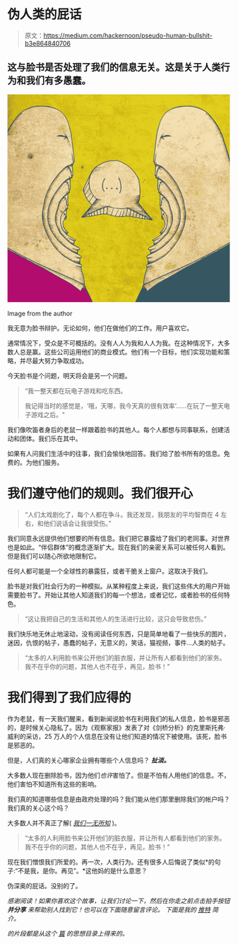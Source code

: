 # 伪人类的屁话

> 原文：<https://medium.com/hackernoon/pseudo-human-bullshit-b3e864840706>

## 这与脸书是否处理了我们的信息无关。这是关于人类行为和我们有多愚蠢。

![](img/e5bf433a1e6f29fc19e22dcf6b86213d.png)

Image from the author

我无意为脸书辩护。无论如何，他们在做他们的工作。用户喜欢它。

通常情况下，受众是不可概括的。没有人人为我和人人为我。在这种情况下，大多数人总是赢。这些公司运用他们的商业模式。他们有一个目标，他们实现功能和策略，并尽最大努力争取成功。

今天脸书是个问题，明天将会是另一个问题。

> “我一整天都在玩电子游戏和吃东西。
> 
> 我记得当时的感觉是，‘哦，天哪，我今天真的很有效率’……在玩了一整天电子游戏之后。"

我们像吹笛者身后的老鼠一样跟着脸书的其他人。每个人都想与同事联系，创建活动和团体。我们乐在其中。

如果有人问我们生活中的往事，我们会愉快地回答。我们给了脸书所有的信息。免费的。为他们服务。

# 我们遵守他们的规则。我们很开心

> “人们太戏剧化了，每个人都在争斗。我还发现，我朋友的平均智商在 4 左右，和他们说话会让我很受伤。”

我们同意永远提供他们想要的所有信息。我们把它暴露给了我们的老同事。对世界也是如此。“伴侣群体”的概念逐渐扩大。现在我们的亲密关系可以被任何人看到。但是我们可以随心所欲地限制它。

任何人都可能是一个全球性的暴露狂，或者干脆关上窗户。这取决于我们。

脸书是对我们社会行为的一种模拟。从某种程度上来说，我们这些伟大的用户开始需要脸书了。开始让其他人知道我们的每一个想法，或者记忆，或者脸书的任何特色。

> “这让我把自己的生活和其他人的生活进行比较，这只会导致悲伤。”

我们快乐地无休止地滚动，没有阅读任何东西，只是简单地看了一些快乐的图片，迷因，仇恨的帖子，愚蠢的帖子，无意义的，笑话，猫视频，事件…人类的帖子。

> “太多的人利用脸书来公开他们的脏衣服，并让所有人都看到他们的家务。我不在乎你的问题，其他人也不在乎，再见，脸书！”

# 我们得到了我们应得的

作为老鼠，有一天我们醒来，看到新闻说脸书在利用我们的私人信息，脸书是邪恶的，是时候关心隐私了。因为《观察家报》发表了对《剑桥分析》的克里斯托弗·威利的采访，25 万人的个人信息在没有让他们知道的情况下被使用。该死，脸书是邪恶的。

但是，人们真的关心哪家企业拥有哪些个人信息吗？ ***扯淡。***

大多数人现在删除脸书，因为他们*也许*害怕了。但是不怕有人用他们的信息。不，他们害怕不知道所有这些的影响。

我们真的知道哪些信息是由政府处理的吗？我们能从他们那里删除我们的帐户吗？我们真的关心这个吗？

大多数人并不真正了解( [*我们一无所知*](/be-unique/we-know-nothing-52ed147ff866) )。

> “太多的人利用脸书来公开他们的脏衣服，并让所有人都看到他们的家务。我不在乎你的问题，其他人也不在乎，再见，脸书！”

现在我们憎恨我们所爱的。再一次，人类行为。还有很多人后悔说了类似*的句子:“不是我，是你。再见”。*这他妈的是什么意思？

伪深奥的屁话。没别的了。

*感谢阅读！如果你喜欢这个故事，让我们讨论一下，然后在你走之前点击拍手按钮* ***并分享*** *来帮助别人找到它！也可以在下面随意留言评论。
下面是我的* [*推特*](https://twitter.com/NoCountry4Old) *简介。*

*的片段都是从这个* [*篇*](https://thoughtcatalog.com/lorenzo-jensen-iii/2016/12/66-people-reveal-why-they-deleted-their-facebook-account/) *的思想目录上得来的。*